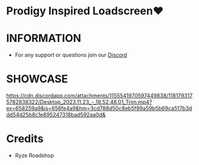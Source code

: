 # Prodigy Inspired Loadscreen❤️

# INFORMATION
- For any support or questions join our [Discord](https://discord.gg/HKu3xVA7m3)

# SHOWCASE
https://cdn.discordapp.com/attachments/1155541970597449838/1181793175782838322/Desktop_2023.11.23_-_18.52.48.01_Trim.mp4?ex=658259a9&is=656fe4a9&hm=3cd788d50c8eb5f89a59b5b69ca517b3ddd54d25b8c1e895247318bad592aa0d&

# Credits
- Ryze Roadshop
